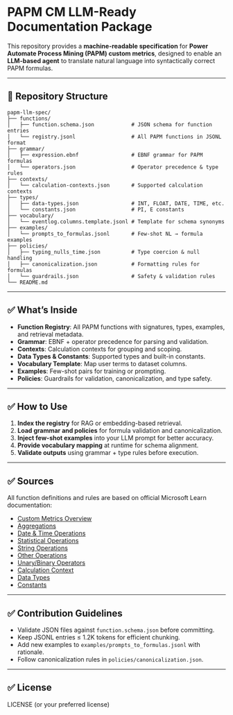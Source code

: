 # PAPM CM LLM-Ready Documentation Package

This repository provides a **machine-readable specification** for **Power Automate Process Mining (PAPM) custom metrics**, designed to enable an **LLM-based agent** to translate natural language into syntactically correct PAPM formulas.

---

## 📂 Repository Structure

```ultree
papm-llm-spec/
├── functions/
│   ├── function.schema.json            # JSON schema for function entries
│   └── registry.jsonl                  # All PAPM functions in JSONL format
├── grammar/
│   ├── expression.ebnf                 # EBNF grammar for PAPM formulas
│   └── operators.json                  # Operator precedence & type rules
├── contexts/
│   └── calculation-contexts.json       # Supported calculation contexts
├── types/
│   ├── data-types.json                 # INT, FLOAT, DATE, TIME, etc.
│   └── constants.json                  # PI, E constants
├── vocabulary/
│   └── eventlog.columns.template.jsonl # Template for schema synonyms
├── examples/
│   └── prompts_to_formulas.jsonl       # Few-shot NL → formula examples
├── policies/
│   ├── typing_nulls_time.json          # Type coercion & null handling
│   ├── canonicalization.json           # Formatting rules for formulas
│   └── guardrails.json                 # Safety & validation rules
└── README.md
```

---

## ✅ What’s Inside

- **Function Registry**: All PAPM functions with signatures, types, examples, and retrieval metadata.
- **Grammar**: EBNF + operator precedence for parsing and validation.
- **Contexts**: Calculation contexts for grouping and scoping.
- **Data Types & Constants**: Supported types and built-in constants.
- **Vocabulary Template**: Map user terms to dataset columns.
- **Examples**: Few-shot pairs for training or prompting.
- **Policies**: Guardrails for validation, canonicalization, and type safety.

---

## ✅ How to Use

1. **Index the registry** for RAG or embedding-based retrieval.
2. **Load grammar and policies** for formula validation and canonicalization.
3. **Inject few-shot examples** into your LLM prompt for better accuracy.
4. **Provide vocabulary mapping** at runtime for schema alignment.
5. **Validate outputs** using grammar + type rules before execution.

---

## ✅ Sources

All function definitions and rules are based on official Microsoft Learn documentation:

- [Custom Metrics Overview](https://learn.microsoft.com/en-us/power-automate/minit/custom-metrics)
- [Aggregations](https://learn.microsoft.com/en-us/power-automate/minit/aggregations)
- [Date & Time Operations](https://learn.microsoft.com/en-us/power-automate/minit/date-and-time-operations)
- [Statistical Operations](https://learn.microsoft.com/en-us/power-automate/minit/statistical-operations)
- [String Operations](https://learn.microsoft.com/en-us/power-automate/minit/string-operations)
- [Other Operations](https://learn.microsoft.com/en-us/power-automate/minit/other-operations)
- [Unary/Binary Operators](https://learn.microsoft.com/en-us/power-automate/minit/unary-operators)
- [Calculation Context](https://learn.microsoft.com/en-us/power-automate/minit/calculation-context)
- [Data Types](https://learn.microsoft.com/en-us/power-automate/minit/data-types-custom-metrics)
- [Constants](https://learn.microsoft.com/en-us/power-automate/minit/constants)

---

## ✅ Contribution Guidelines

- Validate JSON files against `function.schema.json` before committing.
- Keep JSONL entries ≤ 1.2K tokens for efficient chunking.
- Add new examples to `examples/prompts_to_formulas.jsonl` with rationale.
- Follow canonicalization rules in `policies/canonicalization.json`.

---

## ✅ License

LICENSE (or your preferred license)
